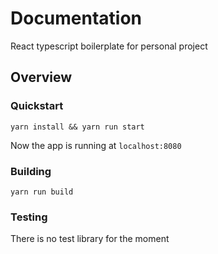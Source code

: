 # Documentation
React typescript boilerplate for personal project

## Overview
### Quickstart
````
yarn install && yarn run start
````
Now the app is running at `localhost:8080`

### Building
````
yarn run build
````

### Testing
There is no test library for the moment 
